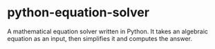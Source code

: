 # python-equation-solver
A mathematical equation solver written in Python. It takes an algebraic equation as an input, then simplifies it and computes the answer.
